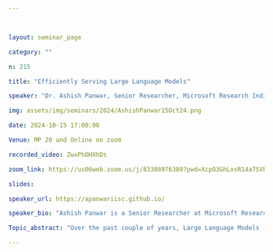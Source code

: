 ```yaml
---



layout: seminar_page

category: ""

n: 215

title: "Efficiently Serving Large Language Models"

speaker: "Dr. Ashish Panwar, Senior Researcher, Microsoft Research India"

img: assets/img/seminars/2024/AshishPanwar15Oct24.png

date: 2024-10-15 17:00:00 

Venue: MP 20 and Online on zoom

recorded_video: ZwxPhOHXhDs

zoom_link: https://us06web.zoom.us/j/83388976389?pwd=XcpO3GhLxsR14a7SVbPx33HQQa1jbt.1 

slides: 

speaker_url: https://apanwariisc.github.io/

speaker_bio: "Ashish Panwar is a Senior Researcher at Microsoft Research India where he works in the systems group. He currently spends most of his time thinking about how to optimize the performance of the LLM serving systems. Ashish obtained his PhD in 2022 from the CSA department at IISc. In his thesis, Ashish explored various methods to optimize the management of virtual memory in current operating systems, for which he also received the best PhD thesis award from CSA."

Topic_abstract: "Over the past couple of years, Large Language Models (aka LLMs) have captured the world's imagination by demonstrating human-like skills in a wide variety of tasks spanning natural language processing, question answering and code generation. Consequently, LLMs are being deployed at an unprecedented scale across many applications such as chatbots, search and code assistants etc. However, serving LLMs is expensive; each replica of the model typically requires multiple GPUs whereas the resource utilization at each replica is usually low. In this talk, I will discuss how LLMs are served and why it is challenging to serve them efficiently, along with some of the work we have done at Microsoft Research to make LLM serving more efficient. In particular, I will talk about Sarathi-Serve [OSDI'24] and vAttention [ASPLOS'25] that deal with some of the fundamental challenges associated with scheduling and memory management in LLM serving systems."

---
```

